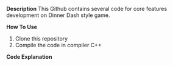 **Description**
This Github contains several code for core features development on Dinner Dash style game. 

**How To Use**
1. Clone this repository
2. Compile the code in compiler C++

**Code Explanation**



